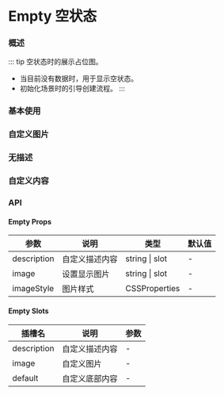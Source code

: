 # Empty 空状态


### 概述

::: tip
空状态时的展示占位图。

- 当目前没有数据时，用于显示空状态。
- 初始化场景时的引导创建流程。
:::

### 基本使用
<demo src="../demos/empty/empty-01-base.vue"></demo>

### 自定义图片
<demo src="../demos/empty/empty-02-custom-image.vue"></demo>

### 无描述
<demo src="../demos/empty/empty-03-no-description.vue"></demo>

### 自定义内容
<demo src="../demos/empty/empty-04-custom-content.vue"></demo>

### API

#### Empty Props

| 参数 | 说明 | 类型 | 默认值 |
| --- | --- | --- | --- |
| description | 自定义描述内容 | string \| slot | - |
| image | 设置显示图片 | string \| slot | - |
| imageStyle | 图片样式 | CSSProperties | - |

#### Empty Slots

| 插槽名 | 说明 | 参数 |
| --- | --- | --- |
| description | 自定义描述内容 | - |
| image | 自定义图片 | - |
| default | 自定义底部内容 | - |